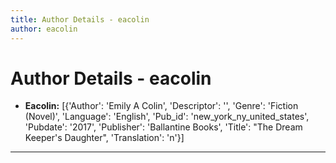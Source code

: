 ```yaml
---
title: Author Details - eacolin
author: eacolin
---
```


# Author Details - eacolin

<ul>
    <li><strong>Eacolin:</strong> [{'Author': 'Emily A Colin', 'Descriptor': '', 'Genre': 'Fiction (Novel)', 'Language': 'English', 'Pub_id': 'new_york_ny_united_states', 'Pubdate': '2017', 'Publisher': 'Ballantine Books', 'Title': "The Dream Keeper's Daughter", 'Translation': 'n'}]</li>
</ul>
<hr>